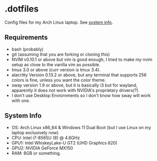 # .dotfiles
Config files for my Arch Linux laptop. See [system info](system-info).

## Requirements
- bash (probably)
- git (assuming that you are forking or cloning this)
- NVIM v0.10.1 or above but vim is good enough, I tried to make my nvim setup as close to the vanilla vim as possible.
- tmux 3.0 or above (curr version is tmux 3.4).
- alacritty Version 0.13.2 or above, but any terminal that supports 256 colors is fine, unless you want the color theme.
- sway version 1.9 or above, but it is basically i3 but for wayland, apparently it does not work with NVIDIA's proprietary drivers(?).
- I don't use Desktop Enviornments so I don't know how sway will work with one.

## System Info
- OS: Arch Linux x86\_64 & Windows 11 Dual Boot (but I use Linux on my laptop exclusively now)
- CPU: Intel i7-8565U (8) @ 4.6GHz
- GPU1: Intel WhiskeyLake-U GT2 (UHD Graphics 620)
- GPU2: NVIDIA GeForce MX150
- RAM: 8GB or something.
